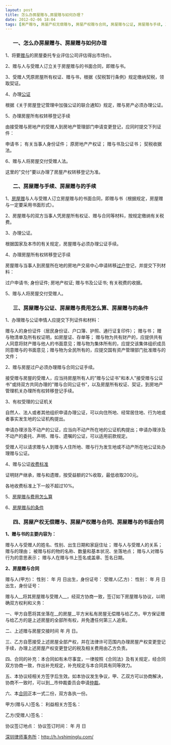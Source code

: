 ```yaml
---
layout: post
title: 怎么办房屋赠与,房屋赠与如何办理？
date: 2012-02-06 18:04
tags: [房产赠与, 房屋产权无偿赠与, 房屋产权赠与合同, 房屋赠与公证, 房屋赠与手续, 房屋赠与的书面合同, 房屋赠与的手续, 房屋赠与的条件, 房屋赠与费用怎么算, 深圳房产律师咨询]
---
```

<ol>
<h3>一、怎么办房屋赠与、房屋赠与如何办理</h3>
</ol>
1、将要<a href="http://h.lvshiminglu.com/law/763.html" target="_blank">赠与</a>的房屋委托专业评估公司评估得出市场价。

2、赠与人与受赠人订立关于房屋赠与的书面合同，即赠与书。

3、受赠人凭原房屋所有权证、赠与书，根据《契税暂行条例》规定缴纳契税，领取契证。

4、办理<a href="http://h.lvshiminglu.com/law/178.html" target="_blank">公证</a>

根据《关于房屋登记管理中加强公证的联合通知》规定，赠与房产必须办理公证。

5、办理房屋所有权转移登记手续

由接受赠与房地产的受赠人到房地产管理部门申请变更登记，应同时提交下列证件：

申请书；
有关当事人身份证件；
原房地产产权证；
赠与书及公证书；
契税收据法。

6、赠与人将房屋交付受赠人法。

这里的"交付"要以办理了房屋产权转移登记为准。
<ol>
<h3>二、房屋赠与手续、房屋赠与的手续</h3>
</ol>
1、<a href="http://h.lvshiminglu.com/law/802.html" target="_blank">房屋赠</a>与人与受赠人订立房屋赠与的书面合同，即赠与书（根据规定，房屋赠与一定要采用书面形式）。

2、房屋赠与的双方当事人凭房屋所有权证、赠与合同等材料，按规定缴纳有关税费。

3、办理公证。

根据国家及本市的有关规定，房屋赠与必须办理公证手续。

4、办理房屋所有权转移登记手续

房屋赠与当事人到房屋所在地的房地产交易中心申请转移<a href="http://h.lvshiminglu.com/law/tag/%E8%B5%A0%E4%B8%8E%E6%88%BF%E4%BA%A7%E8%AF%81%E8%BF%87%E6%88%B7%E8%B4%B9%E7%94%A8" target="_blank">过户</a>登记，并提交下列材料：

过户申请书;
身份证件;
房地产权证;
赠与书及公证书;
有关税费的收据。

5、赠与人将房屋交付受赠人。
<ol>
<h3>三、房屋赠与公证、房屋赠与费用怎么算、房屋赠与的条件</h3>
</ol>
1、办理赠与公证申情人应提交下列证件和材料：

赠与人的身份证件（居民身份证、户口簿、护照、通行证复印件）；
赠与书；
赠与物清单及所有权证明，如房屋证、存单等；
赠与物为共有财产的，应提供共有人同意将财产赠与他人的书面意见；赠与物为集体所有的，应提交该集体组织成员同意赠与的书面意见；赠与物为全民所有的，应提交国有资产管理部门批准赠与的文件；

2、赠与房屋过户必须办理赠与合同公证手续。

接受赠与房屋的受赠人，应当持房屋所有人的"赠与公证书"和本人"接受赠与公证书"或持双方共同办理的"赠与合同公证书"，以及房屋所有权证、契证，到房地产管理机关办理所有权转移登记手续。

3、有权受理的公证机关

自然人、法人或者其他组织申请办理公证，可以向住所地、经常居住地、行为地或者事实发生地的公证机构提出。

申请办理涉及不动产的公证，应当向不动产所在地的公证机构提出；申请办理涉及不动产的委托、声明、赠与、遗嘱的公证，可以适用前款规定。

受赠人可以请求赠与人到赠与人住所地、赠与行为发生地或不动产所在地公证处办理赠与公证。

4、赠与公证<a href="http://h.lvshiminglu.com/law/328.html" target="_blank">收费标准</a>

证明财产继承，赠与和遗赠，按受益额的2%收取，最低收取200元。

各地收费标准上下一般不超过10%。

5、<a href="http://h.lvshiminglu.com/law/801.html" target="_blank">房屋赠与费用怎么算</a>

6、<a href="http://h.lvshiminglu.com/law/800.html" target="_blank">房屋赠与的条件</a>
<ol>
<h3>四、房屋产权无偿赠与、房屋产权赠与合同、房屋赠与的书面合同</h3>
</ol>
<strong>1、赠与书的主要内容为：</strong>

赠与人与受赠人的姓名、性别、出生日期和家庭住址；
赠与人与受赠人的关系；
赠与的理由；
被赠与标的物的名称、数量和基本状况、坐落地点；
赠与人对赠与行为的意思表示；
赠与人在赠与书上签名或盖章、签名日期。

<strong>2、房屋赠与合同</strong>

赠与人(甲方)： 性别： 年   月   日出生，身份证号：
受赠人(乙方)： 性别： 年   月   日出生，身份证号：

赠与人__将其房屋赠与受赠人__，经双方协商一致，签订如下房屋赠与协议，以明确双方权利和义务：

一、甲方自愿将其坐落在__的房屋__平方米私有房屋无偿赠与给乙方。甲方保证赠与给乙方的是上述房屋的全部所有权，并免遭任何第三人追索。

二、上述赠与房屋交接时间   年   月   日。

三、乙方自愿接受上述房屋全部产权，并在法律许可范围内办理房屋产权变更登记手续，办理上述房屋产权变更登记的税及相关费用由乙方负责。

四、合同的补充：本合同如有未尽事宜，一律按照《合同法》及有关规定，经合同双方协商一致，作出补充规定，补充规定与本合同具有同等效力。

五、本协议经相关方签字后生效。如本协议发生争议，甲、乙双方可以协商解决，协商不一致时，可以到__市仲裁委员会申请<a href="http://h.lvshiminglu.com/law/148.html" target="_blank">仲裁</a>。

六、本<a href="http://h.lvshiminglu.com/law/category/contract" target="_blank">合同</a>正本一式二份，双方各执一份。

甲方(赠与人)签名：                利益相关方签名：

乙方(受赠人)签名：

协议签订地点：                   协议签订时间：      年    月    日

<a href="http://h.lvshiminglu.com/">深圳律师事务所</a>：<a href="http://h.lvshiminglu.com/">http://h.lvshiminglu.com/</a>


